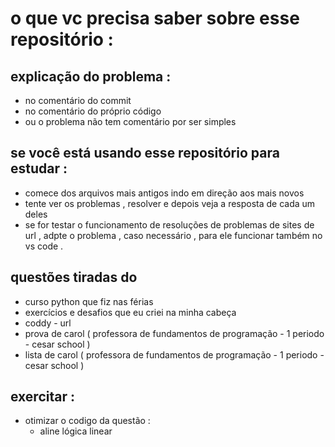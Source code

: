 # o que vc precisa saber sobre esse repositório : 

## explicação do problema : 
* no comentário do commit
* no comentário do próprio código
* ou o problema não tem comentário por ser simples

## se você está usando esse repositório para estudar :
* comece dos arquivos mais antigos indo em direção aos mais novos
* tente ver os problemas , resolver e depois veja a resposta de cada um deles
* se for testar o funcionamento de resoluções de problemas de sites de url , adpte o problema , caso necessário , para ele funcionar também no vs code .


## questões tiradas do 
* curso python que fiz nas férias
* exercícios e desafios que eu criei na minha cabeça
* coddy - url 
* prova de carol ( professora de fundamentos de programação - 1 periodo - cesar school ) 
* lista de carol ( professora de fundamentos de programação - 1 periodo - cesar school )

## exercitar : 
* otimizar o codigo da questão :
  - aline lógica linear 
